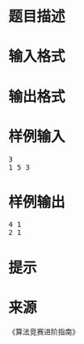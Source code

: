

# 题目描述



# 输入格式



# 输出格式



# 样例输入


<pre>3
1 5 3
</pre>

# 样例输出


<pre>4 1
2 1
</pre>

# 提示



# 来源


<p>
《算法竞赛进阶指南》
</p>
